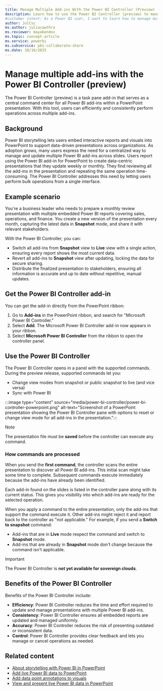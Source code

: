 ```yaml
---
title: Manage Multiple Add-ins With the Power BI Controller (Preview)
description: Learn how to use the Power BI Controller (preview) to manage multiple Power BI add-ins in PowerPoint presentations efficiently.
#customer intent: As a Power BI user, I want to learn how to manage multiple add-ins in my PowerPoint presentations.
author: JulCsc
ms.author: juliacawthra
ms.reviewer: mayabendov
ms.topic: concept-article
ms.service: powerbi
ms.subservice: pbi-collaborate-share
ms.date: 10/16/2025
---
```


# Manage multiple add-ins with the Power BI Controller (preview)

The Power BI Controller (preview) is a task pane add-in that serves as a central command center for all Power BI add-ins within a PowerPoint presentation. With this tool, users can efficiently and consistently perform operations across multiple add-ins.

## Background

Power BI storytelling lets users embed interactive reports and visuals into PowerPoint to support data-driven presentations across organizations. As adoption grows, many users express the need for a centralized way to manage and update multiple Power BI add-ins across slides. Users report using the Power BI add-in for PowerPoint to create data-centric presentations that they update weekly or monthly. They find reviewing all the add-ins in the presentation and repeating the same operation time-consuming. The Power BI Controller addresses this need by letting users perform bulk operations from a single interface.

## Example scenario

You're a business leader who needs to prepare a monthly review presentation with multiple embedded Power BI reports covering sales, operations, and finance. You create a new version of the presentation every month, capturing the latest data in **Snapshot** mode, and share it with relevant stakeholders.

With the Power BI Controller, you can:

- Switch all add-ins from **Snapshot** view to **Live** view with a single action, ensuring every report shows the most current data.
- Revert all add-ins to **Snapshot** view after updating, locking the data for secure sharing.
- Distribute the finalized presentation to stakeholders, ensuring all information is accurate and up to date without repetitive, manual updates.

## Get the Power BI Controller add-in

You can get the add-in directly from the PowerPoint ribbon:

1. Go to **Add-ins** in the PowerPoint ribbon, and search for "Microsoft Power BI Controller."
1. Select **Add**. The Microsoft Power BI Controller add-in now appears in your ribbon.
1. Select **Microsoft Power BI Controller** from the ribbon to open the controller panel.

## Use the Power BI Controller

The Power BI Controller opens in a panel with the supported commands. During the preview release, supported commands let you:

- Change view modes from snapshot or public snapshot to live (and vice versa)
- Sync with Power BI

:::image type="content" source="media/power-bi-controller/power-bi-controller-powerpoint.png" alt-text="Screenshot of a PowerPoint presentation showing the Power BI Controller pane with options to reset or change view mode for all add-ins in the presentation.":::

> [!NOTE]
> The presentation file must be **saved** before the controller can execute any command.

### How commands are processed

When you send the **first command**, the controller scans the entire presentation to discover all Power BI add-ins. This initial scan might take some time to complete. Subsequent commands execute immediately because the add-ins have already been identified.

Each add-in found on the slides is listed in the controller pane along with its current status. This gives you visibility into which add-ins are ready for the selected operation.

When you apply a command to the entire presentation, only the add-ins that support the command execute it. Other add-ins might reject it and report back to the controller as "not applicable." For example, if you send a **Switch to snapshot** command:

- Add-ins that are in **Live** mode respect the command and switch to **Snapshot** mode.
- Add-ins that are already in **Snapshot** mode don't change because the command isn't applicable.

> [!IMPORTANT]
> The Power BI Controller is **not yet available for sovereign clouds**.

## Benefits of the Power BI Controller

Benefits of the Power BI Controller include:

- **Efficiency**: Power BI Controller reduces the time and effort required to update and manage presentations with multiple Power BI add-ins.
- **Consistency**: Power BI Controller ensures all embedded reports are updated and managed uniformly.
- **Accuracy**: Power BI Controller reduces the risk of presenting outdated or inconsistent data.
- **Control**: Power BI Controller provides clear feedback and lets you manage or cancel operations as needed.

## Related content

- [About storytelling with Power BI in PowerPoint](service-power-bi-powerpoint-add-in-about.md)
- [Add live Power BI data to PowerPoint](service-power-bi-powerpoint-add-in-install.md)
- [Add data point annotations to visuals](service-power-bi-powerpoint-add-in-annotate.md)
- [View and present live Power BI data in PowerPoint](service-power-bi-powerpoint-add-in-view-present.md)
